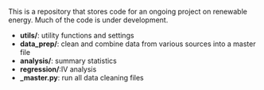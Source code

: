 This is a repository that stores code for an ongoing project on renewable energy. Much of the code is under development.

* **utils/**: utility functions and settings
* **data_prep/**: clean and combine data from various sources into a master file
* **analysis/**: summary statistics
* **regression/**:IV analysis
* **_master.py**: run all data cleaning files
